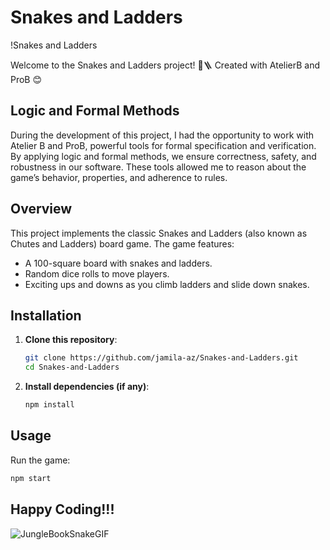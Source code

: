 # Snakes and Ladders

!Snakes and Ladders

Welcome to the Snakes and Ladders project! 🐍🪜
Created with AtelierB and ProB 😊

## Logic and Formal Methods
During the development of this project, I had the opportunity to work with Atelier B and ProB, powerful tools for formal specification and verification. By applying logic and formal methods, we ensure correctness, safety, and robustness in our software. These tools allowed me to reason about the game’s behavior, properties, and adherence to rules.

## Overview

This project implements the classic Snakes and Ladders (also known as Chutes and Ladders) board game. The game features:

- A 100-square board with snakes and ladders.
- Random dice rolls to move players.
- Exciting ups and downs as you climb ladders and slide down snakes.

## Installation

1. **Clone this repository**:
    ```bash
    git clone https://github.com/jamila-az/Snakes-and-Ladders.git
    cd Snakes-and-Ladders
    ```

2. **Install dependencies (if any)**:
    ```bash
    npm install
    ```

## Usage

Run the game:
```bash
npm start
```

## Happy Coding!!!
![JungleBookSnakeGIF](https://github.com/jamila-az/Snakes-and-Ladders/assets/97910283/f1400937-98ff-448e-af25-d6cd658633c9)
